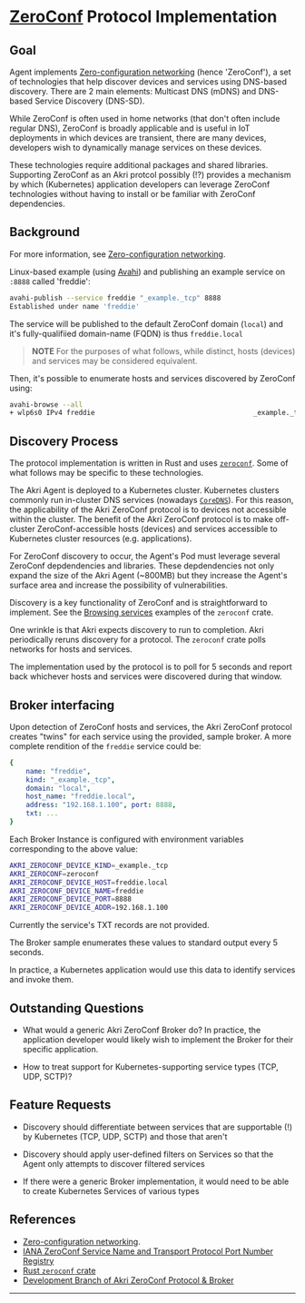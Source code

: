 # [ZeroConf](https://en.wikipedia.org/wiki/Zero-configuration_networking) Protocol Implementation

## Goal

Agent implements [Zero-configuration networking](https://en.wikipedia.org/wiki/Zero-configuration_networking) (hence 'ZeroConf'), a set of technologies that help discover devices and services using DNS-based discovery. There are 2 main elements: Multicast DNS (mDNS) and DNS-based Service Discovery (DNS-SD).

While ZeroConf is often used in home networks (that don't often include regular DNS), ZeroConf is broadly applicable and is useful in IoT deployments in which devices are transient, there are many devices, developers wish to dynamically manage services on these devices.

These technologies require additional packages and shared libraries. Supporting ZeroConf as an Akri protcol possibly (!?) provides a mechanism by which (Kubernetes) application developers can leverage ZeroConf technologies without having to install or be familiar with ZeroConf dependencies.

## Background

For more information, see [Zero-configuration networking](https://en.wikipedia.org/wiki/Zero-configuration_networking).

Linux-based example (using [Avahi](https://www.avahi.org/)) and publishing an example service on `:8888` called 'freddie':

```bash
avahi-publish --service freddie "_example._tcp" 8888
Established under name 'freddie'
```

The service will be published to the default ZeroConf domain (`local`) and it's fully-qualifiied domain-name (FQDN) is thus `freddie.local`

> **NOTE** For the purposes of what follows, while distinct, hosts (devices) and services may be considered equivalent.

Then, it's possible to enumerate hosts and services discovered by ZeroConf using:

```bash
avahi-browse --all
+ wlp6s0 IPv4 freddie                                       _example._tcp        local
```

## Discovery Process

The protocol implementation is written in Rust and uses [`zeroconf`](https://crates.io/crates/zeroconf). Some of what follows may be specific to these technologies.

The Akri Agent is deployed to a Kubernetes cluster. Kubernetes clusters commonly run in-cluster DNS services (nowadays [`CoreDNS`](https://kubernetes.io/docs/tasks/administer-cluster/coredns/)). For this reason, the applicability of the Akri ZeroConf protocol is to devices not accessible within the cluster. The benefit of the Akri ZeroConf protocol is to make off-cluster ZeroConf-accessible hosts (devices) and services accessible to Kubernetes cluster resources (e.g. applications).

For ZeroConf discovery to occur, the Agent's Pod must leverage several ZeroConf depdendencies and libraries. These depdendencies not only expand the size of the Akri Agent (~800MB) but they increase the Agent's surface area and increase the possibility of vulnerabilities.

Discovery is a key functionality of ZeroConf and is straightforward to implement. See the [Browsing services](https://crates.io/crates/zeroconf#browsing-services) examples of the `zeroconf` crate.

One wrinkle is that Akri expects discovery to run to completion. Akri periodically reruns discovery for a protocol. The `zeroconf` crate polls networks for hosts and services.

The implementation used by the protocol is to poll for 5 seconds and report back whichever hosts and services were discovered during that window.

## Broker interfacing

Upon detection of ZeroConf hosts and services, the Akri ZeroConf protocol creates "twins" for each service using the provided, sample broker. A more complete rendition of the `freddie` service could be:

```YAML
{
    name: "freddie",
    kind: "_example._tcp",
    domain: "local",
    host_name: "freddie.local",
    address: "192.168.1.100", port: 8888,
    txt: ...
}
```

Each Broker Instance is configured with environment variables corresponding to the above value:

```bash
AKRI_ZEROCONF_DEVICE_KIND=_example._tcp
AKRI_ZEROCONF=zeroconf
AKRI_ZEROCONF_DEVICE_HOST=freddie.local
AKRI_ZEROCONF_DEVICE_NAME=freddie
AKRI_ZEROCONF_DEVICE_PORT=8888
AKRI_ZEROCONF_DEVICE_ADDR=192.168.1.100
```

Currently the service's TXT records are not provided.

The Broker sample enumerates these values to standard output every 5 seconds.

In practice, a Kubernetes application would use this data to identify services and invoke them.

## Outstanding Questions

+ What would a generic Akri ZeroConf Broker do? In practice, the application developer would likely wish to implement the Broker for their specific application.

+ How to treat support for Kubernetes-supporting service types (TCP, UDP, SCTP)?

## Feature Requests

+ Discovery should differentiate between services that are supportable (!) by Kubernetes (TCP, UDP, SCTP) and those that aren't

+ Discovery should apply user-defined filters on Services so that the Agent only attempts to discover filtered services

+ If there were a generic Broker implementation, it would need to be able to create Kubernetes Services of various types


## References

+ [Zero-configuration networking](https://en.wikipedia.org/wiki/Zero-configuration_networking).
+ [IANA ZeroConf Service Name and Transport Protocol Port Number Registry](https://www.iana.org/assignments/service-names-port-numbers/service-names-port-numbers.xhtml?skey=9&page=132)
+ [Rust `zeroconf` crate](https://crates.io/crates/zeroconf)
+ [Development Branch of Akri ZeroConf Protocol & Broker](https://github.com/DazWilkin/akri/tree/protocol-zeroconf)
---
